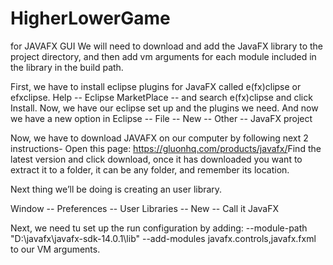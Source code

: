 # HigherLowerGame
for JAVAFX GUI
We will need to download and add the JavaFX library to the project directory, and then add vm arguments for each module included in the library in the build path.

First, we have to install eclipse plugins for JavaFX called e(fx)clipse or efxclipse.
Help -- Eclipse MarketPlace -- and  search e(fx)clipse and click Install.
Now, we have our eclipse set up and the plugins we need.
And now we have a new option in Eclipse  -- File  -- New  -- Other  -- JavaFX project

Now, we have to download JAVAFX on our computer by following next 2 instructions-
Open this page: https://gluonhq.com/products/javafx/​ 
Find the latest version  and click download, once it has downloaded you want to extract it to a folder, it can be any folder, and remember its location.

Next thing we’ll be doing is creating an user library.

Window -- Preferences -- User Libraries -- New -- Call it JavaFX

Next, we need tu set up the run configuration by adding: --module-path "D:\javafx\javafx-sdk-14.0.1\lib" --add-modules javafx.controls,javafx.fxml to our VM arguments.

